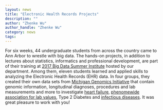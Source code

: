 ```yaml
---
layout: news
title: "Electronic Health Records Projects"
description: ""
author: "Zhenke Wu"
author_handle: "Zhenke Wu"
category: news
tags: 
---
```


For six weeks, 44 undergraduate students from across the country came to Ann Arbor to wrestle with big data. The hands-on projects, in addition to lectures about statistics, informatics and professional development, are part of their training at [2017 Big Data Summer Institute](https://sph.umich.edu/bdsi/) hosted by our department. Among them, eleven students learned and applied skills to analyzing the Electronic Health Records (EHR) data. In four groups, they created their own data sets from [Michigan Genomics Initiative](https://www.michigangenomics.org/) that contain genomic information, longitudinal diagnoses, procedures and lab measurements and more to investigate [heart failure](https://drive.google.com/file/d/0B2ht_TCS6xC-Zm5RWHByeWdUd2M/view), [phenomewide association for lab values](https://drive.google.com/file/d/0B2ht_TCS6xC-VjRsZkJfalVNbVk/view), Type 2 Diabetes and [infectious diseases](https://drive.google.com/file/d/0B2ht_TCS6xC-bzRTUTlQek9JRGM/view). It was great pleasure to work with you!